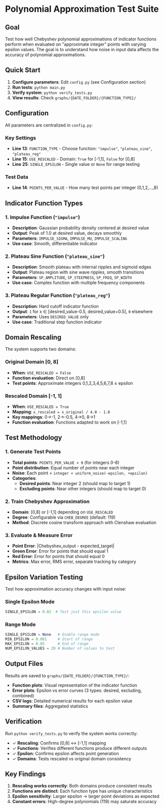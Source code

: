 # Polynomial Approximation Test Suite

## Goal
Test how well Chebyshev polynomial approximations of indicator functions perform when evaluated on "approximate integer" points with varying epsilon values. The goal is to understand how noise in input data affects the accuracy of polynomial approximations.

## Quick Start
1. **Configure parameters**: Edit `config.py` (see Configuration section)
2. **Run tests**: `python main.py`
3. **Verify system**: `python verify_tests.py`
4. **View results**: Check `graphs/{DATE_FOLDER}/{FUNCTION_TYPE}/`

## Configuration
All parameters are centralized in `config.py`:

### Key Settings
- **Line 13**: `FUNCTION_TYPE` - Choose function: `"impulse"`, `"plateau_sine"`, `"plateau_reg"`
- **Line 15**: `USE_RESCALED` - Domain: `True` for [-1,1], `False` for [0,8]
- **Line 25**: `SINGLE_EPSILON` - Single value or `None` for range testing

### Test Data
- **Line 14**: `POINTS_PER_VALUE` - How many test points per integer (0,1,2,...,8)

## Indicator Function Types

### 1. **Impulse Function** (`"impulse"`)
- **Description**: Gaussian probability density centered at desired value
- **Output**: Peak of 1.0 at desired value, decays smoothly
- **Parameters**: `IMPULSE_SIGMA`, `IMPULSE_MU`, `IMPULSE_SCALING`
- **Use case**: Smooth, differentiable indicator

### 2. **Plateau Sine Function** (`"plateau_sine"`)  
- **Description**: Smooth plateau with internal ripples and sigmoid edges
- **Output**: Plateau region with sine wave ripples, smooth transitions
- **Parameters**: `SP_AMPLITUDE`, `SP_STEEPNESS`, `SP_FREQ`, `SP_WIDTH`
- **Use case**: Complex function with multiple frequency components

### 3. **Plateau Regular Function** (`"plateau_reg"`)
- **Description**: Hard cutoff indicator function
- **Output**: `1` for x ∈ [desired_value-0.5, desired_value+0.5], `0` elsewhere
- **Parameters**: Uses `DESIRED_VALUE` only
- **Use case**: Traditional step function indicator

## Domain Rescaling
The system supports two domains:

### Original Domain [0, 8]
- **When**: `USE_RESCALED = False`
- **Function evaluation**: Direct on [0,8] 
- **Test points**: Approximate integers 0,1,2,3,4,5,6,7,8 ± epsilon

### Rescaled Domain [-1, 1]
- **When**: `USE_RESCALED = True`
- **Mapping**: `x_rescaled = x_original / 4.0 - 1.0`
- **Key mappings**: 0→-1, 2→-0.5, 4→0, 8→1
- **Function evaluation**: Functions adapted to work on [-1,1]

## Test Methodology

### 1. Generate Test Points
- **Total points**: `POINTS_PER_VALUE × 9` (for integers 0-8)
- **Point distribution**: Equal number of points near each integer
- **Noise**: Each point = `integer + uniform_noise(-epsilon, +epsilon)`
- **Categories**:
  - **Desired points**: Near integer 2 (should map to target 1)
  - **Excluding points**: Near other integers (should map to target 0)

### 2. Train Chebyshev Approximation
- **Domain**: [0,8] or [-1,1] depending on `USE_RESCALED`
- **Degree**: Configurable via `CHEB_DEGREE` (default: 119)
- **Method**: Discrete cosine transform approach with Clenshaw evaluation

### 3. Evaluate & Measure Error
- **Point Error**: |Chebyshev_output - expected_target|
- **Green Error**: Error for points that should equal 1 
- **Red Error**: Error for points that should equal 0
- **Metrics**: Max error, RMS error, separate tracking by category

## Epsilon Variation Testing
Test how approximation accuracy changes with input noise:

### Single Epsilon Mode
```python
SINGLE_EPSILON = 0.02  # Test just this epsilon value
```

### Range Mode  
```python
SINGLE_EPSILON = None   # Enable range mode
MIN_EPSILON = 0.001     # Start of range
MAX_EPSILON = 0.05      # End of range  
NUM_EPSILON_VALUES = 20 # Number of values to test
```

## Output Files
Results are saved to `graphs/{DATE_FOLDER}/{FUNCTION_TYPE}/`:

- **Function plots**: Visual representation of the indicator function
- **Error plots**: Epsilon vs error curves (3 types: desired, excluding, combined)
- **CSV logs**: Detailed numerical results for each epsilon value
- **Summary files**: Aggregated statistics

## Verification
Run `python verify_tests.py` to verify the system works correctly:

- ✓ **Rescaling**: Confirms [0,8] ↔ [-1,1] mapping
- ✓ **Functions**: Verifies different functions produce different outputs  
- ✓ **Epsilon**: Confirms epsilon affects point generation
- ✓ **Domains**: Tests rescaled vs original domain consistency

## Key Findings
1. **Rescaling works correctly**: Both domains produce consistent results
2. **Functions are distinct**: Each function type has unique characteristics
3. **Epsilon sensitivity**: Larger epsilon → larger point deviations as expected
4. **Constant errors**: High-degree polynomials (119) may saturate accuracy

